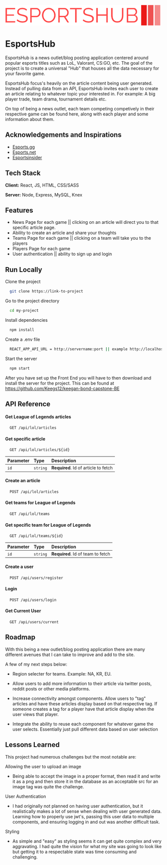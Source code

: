 ![Alt text](./src/assets/logo/logo-no-background.png)

# EsportsHub

EsportsHub is a news outlet/blog posting application centered around popular esports titles such as LoL, Valorant, CS:GO, etc. The goal of the project is to create a universal "Hub" that houses all the data necessary for your favorite game.

EsportsHub focus's heavily on the article content being user generated. Instead of pulling data from an API, EsportsHub invites each user to create an article relating to whatever topic your interested in. For example: A big player trade, team drama, tournament details etc.

On top of being a news outlet, each team competing competively in their respective game can be found here, along with each player and some information about them.

## Acknowledgements and Inspirations

-   [Esports.gg](https://esports.gg/)
-   [Esports.net](https://www.esports.net/)
-   [Esportsinsider](https://esportsinsider.com/)

## Tech Stack

**Client:** React, JS, HTML, CSS/SASS

**Server:** Node, Express, MySQL, Knex

## Features

-   News Page for each game || clicking on an article will direct you to that specific article page.
-   Ability to create an article and share your thoughts
-   Teams Page for each game || clicking on a team will take you to the players
-   Players Page for each game
-   User authentication || ability to sign up and login

## Run Locally

Clone the project

```bash
  git clone https://link-to-project
```

Go to the project directory

```bash
  cd my-project
```

Install dependencies

```bash
  npm install
```

Create a .env file

```bash
  REACT_APP_API_URL = http://servername:port || example http://localhost:8080
```

Start the server

```bash
  npm start
```

After you have set up the Front End you will have to then download and install the server for the project. This can be found at https://github.com/Keegs12/keegan-bond-capstone-BE

## API Reference

#### Get League of Legends articles

```http
  GET /api/lol/articles
```

#### Get specific article

```http
  GET /api/lol/articles/${id}
```

| Parameter | Type     | Description                          |
| :-------- | :------- | :----------------------------------- |
| `id`      | `string` | **Required**. Id of article to fetch |

#### Create an article

```http
  POST /api/lol/articles
```

#### Get teams for League of Legends

```http
  GET /api/lol/teams
```

#### Get specific team for League of Legends

```http
  GET /api/lol/teams/${id}
```

| Parameter | Type     | Description                       |
| :-------- | :------- | :-------------------------------- |
| `id`      | `string` | **Required**. Id of team to fetch |

#### Create a user

```http
  POST /api/users/register
```

#### Login

```http
  POST /api/users/login
```

#### Get Current User

```http
  GET /api/users/current
```

## Roadmap

With this being a new outlet/blog posting application there are many different avenues that I can take to improve and add to the site.

A few of my next steps below:

-   Region selecter for teams. Example: NA, KR, EU.

-   Allow users to add more information to their article via twitter posts, reddit posts or other media platforms.

-   Increase connectivity amongst components. Allow users to "tag" articles and have these articles display based on that respective tag. If someone creates a tag for a player have that article display when the user views that player.

-   Integrate the ability to reuse each component for whatever game the user selects. Essentially just pull different data based on user selection

## Lessons Learned

This project had numerous challenges but the most notable are:

Allowing the user to upload an image

-   Being able to accept the image in a proper format, then read it and write it as a png and then store it in the database as an acceptable src for an image tag was quite the challenge.

User Authentication

-   I had originally not planned on having user authentication, but it realistically makes a lot of sense when dealing with user generated data. Learning how to properly use jwt's, passing this user data to multiple components, and ensuring logging in and out was another difficult task.

Styling

-   As simple and "easy" as styling seems it can get quite complex and very aggravating. I had quite the vision for what my site was going to look like but getting it to a respectable state was time consuming and challenging.
